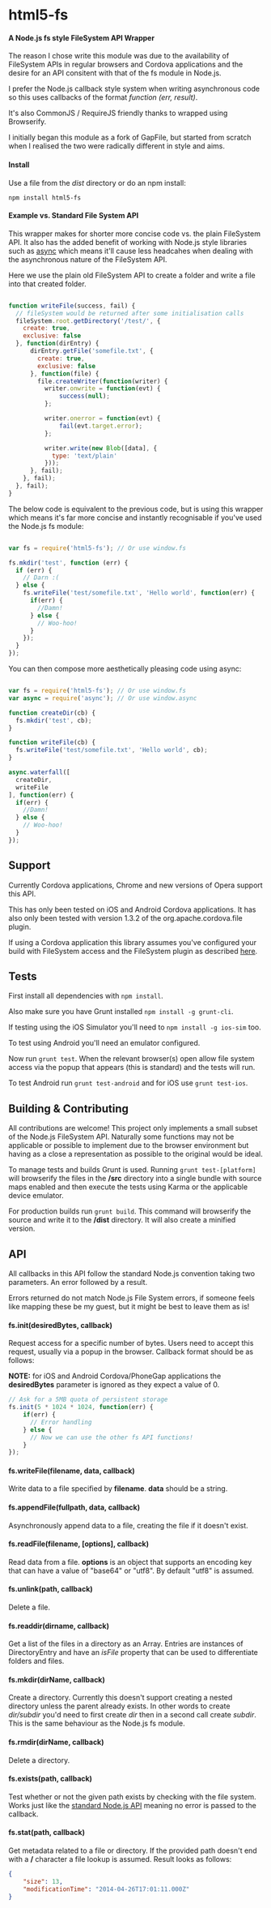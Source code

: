 # html5-fs
#### A Node.js fs style FileSystem API Wrapper

The reason I chose write this module was due to the availability of 
FileSystem APIs in regular browsers and Cordova applications and the desire for 
an API consitent with that of the fs module in Node.js. 

I prefer the Node.js callback style system 
when writing asynchronous code so this uses callbacks of the format 
_function (err, result)_. 

It's also CommonJS / RequireJS friendly thanks to wrapped using Browserify.

I initially began this module as a fork of GapFile, but started from scratch 
when I realised the two were radically different in style and aims.


#### Install
Use a file from the _dist_ directory or do an npm install:

```
npm install html5-fs
```


#### Example vs. Standard File System API

This wrapper makes for shorter more concise code vs. the plain FileSystem API. 
It also has the added benefit of working with Node.js style libraries such as 
[async](https://github.com/caolan/async) which means it'll cause less headcahes 
when dealing with the asynchronous nature of the FileSystem API.

Here we use the plain old FileSystem API to create a folder and write a file 
into that created folder.

```javascript

function writeFile(success, fail) {
  // fileSystem would be returned after some initialisation calls
  fileSystem.root.getDirectory('/test/', {
    create: true,
    exclusive: false
  }, function(dirEntry) {
      dirEntry.getFile('somefile.txt', {
        create: true,
        exclusive: false
      }, function(file) {
        file.createWriter(function(writer) {
          writer.onwrite = function(evt) {
              success(null);
          };

          writer.onerror = function(evt) {
              fail(evt.target.error);
          };

          writer.write(new Blob([data], {
            type: 'text/plain'
          }));
      }, fail);
    }, fail);
  }, fail);
}

```

The below code is equivalent to the previous code, but is using this wrapper 
which means it's far more concise and instantly recognisable if you've used the 
Node.js fs module:

```javascript

var fs = require('html5-fs'); // Or use window.fs

fs.mkdir('test', function (err) {
  if (err) {
    // Darn :(
  } else {
    fs.writeFile('test/somefile.txt', 'Hello world', function(err) {
      if(err) {
        //Damn!
      } else {
        // Woo-hoo!
      }
    });
  }
});

```

You can then compose more aesthetically pleasing code using async:

```javascript

var fs = require('html5-fs'); // Or use window.fs
var async = require('async'); // Or use window.async

function createDir(cb) {
  fs.mkdir('test', cb);
}

function writeFile(cb) {
  fs.writeFile('test/somefile.txt', 'Hello world', cb);
}

async.waterfall([
  createDir,
  writeFile
], function(err) {
  if(err) {
    //Damn!
  } else {
    // Woo-hoo!
  }
});

```


## Support
Currently Cordova applications, Chrome and new versions of Opera support 
this API. 

This has only been tested on iOS and Android Cordova applications. It has also 
only been tested with version 1.3.2 of the org.apache.cordova.file plugin.

If using a Cordova application this library assumes you've configured your 
build with FileSystem access and the FileSystem plugin as described 
[here](https://github.com/apache/cordova-plugin-file/blob/master/doc/index.md). 


## Tests
First install all dependencies with ```npm install```.

Also make sure you have Grunt installed ```npm install -g grunt-cli```.

If testing using the iOS Simulator you'll need to 
```npm install -g ios-sim``` too.

To test using Android you'll need an emulator configured.

Now run ```grunt test```. When the relevant browser(s) open allow 
file system access via the popup that appears (this is standard) and the 
tests will run.

To test Android run ```grunt test-android``` and for iOS use 
```grunt test-ios```. 


## Building & Contributing
All contributions are welcome! This project only implements a small subset of 
the Node.js FileSystem API. Naturally some functions may not be applicable or 
possible to implement due to the browser environment but having as a close a 
representation as possible to the original would be ideal.

To manage tests and builds Grunt is used. Running ```grunt test-[platform]``` 
will browserify the files in the __/src__ directory into a single bundle with 
source maps enabled and then execute the tests using Karma or the applicable 
device emulator.

For production builds run ```grunt build```. This command will browserify the 
source and write it to the __/dist__ directory. It will also create a minified 
version.

## API

All callbacks in this API follow the standard Node.js convention taking two 
parameters. An error followed by a result.

Errors returned do not match Node.js File System errors, if someone feels like 
mapping these be my guest, but it might be best to leave them as is!

#### fs.init(desiredBytes, callback)

Request access for a specific number of bytes. Users need to accept this 
request, usually via a popup in the browser. Callback format should be as 
follows:

__NOTE:__ for iOS and Android Cordova/PhoneGap applications the 
**desiredBytes** parameter is ignored as they expect a value of 0.

```javascript
// Ask for a 5MB quota of persistent storage
fs.init(5 * 1024 * 1024, function(err) {
    if(err) {
      // Error handling
    } else {
      // Now we can use the other fs API functions!
    }
});
```

#### fs.writeFile(filename, data, callback)
Write data to a file specified by __filename__. __data__ should be a string.


#### fs.appendFile(fullpath, data, callback)
Asynchronously append data to a file, creating the file if it doesn't exist.


#### fs.readFile(filename, [options], callback)
Read data from a file. __options__ is an object that supports an encoding key 
that can have a value of "base64" or "utf8". By default "utf8" is assumed.


#### fs.unlink(path, callback)
Delete a file.


#### fs.readdir(dirname, callback)
Get a list of the files in a directory as an Array. Entries are instances of 
DirectoryEntry and have an _isFile_ property that can be used to differentiate 
folders and files.


#### fs.mkdir(dirName, callback)
Create a directory. Currently this doesn't support creating a nested directory 
unless the parent already exists. In other words to create _dir/subdir_ you'd 
need to first create _dir_ then in a second call create _subdir_. This is the 
same behaviour as the Node.js fs module.


#### fs.rmdir(dirName, callback)
Delete a directory.


#### fs.exists(path, callback)
Test whether or not the given path exists by checking with the file system. 
Works just like the 
[standard Node.js API](http://nodejs.org/api/fs.html#fs_fs_exists_path_callback)
 meaning no error is passed to the callback.


#### fs.stat(path, callback)
Get metadata related to a file or directory. If the provided path doesn't end
with a __/__ character a file lookup is assumed. Result looks as follows:


```json
{
    "size": 13,
    "modificationTime": "2014-04-26T17:01:11.000Z"
}
```
